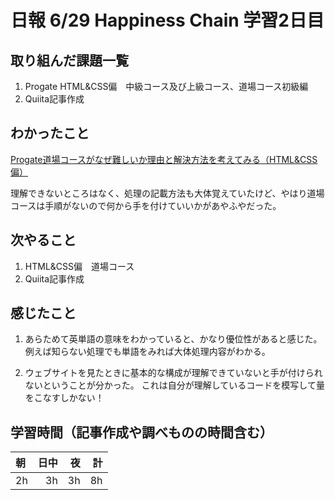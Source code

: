 # 日報 6/29 Happiness Chain 学習2日目
## 取り組んだ課題一覧
1. Progate HTML&CSS偏　中級コース及び上級コース、道場コース初級編
2. Quiita記事作成

## わかったこと
[Progate道場コースがなぜ難しいか理由と解決方法を考えてみる（HTML&CSS偏）](https://qiita.com/yama708-hc/items/5a5132f3c0bc1e947462)

理解できないところはなく、処理の記載方法も大体覚えていたけど、やはり道場コースは手順がないので何から手を付けていいかがあやふやだった。

## 次やること
1. HTML&CSS偏　道場コース
2. Quiita記事作成


## 感じたこと

1. あらためて英単語の意味をわかっていると、かなり優位性があると感じた。例えば知らない処理でも単語をみれば大体処理内容がわかる。

2. ウェブサイトを見たときに基本的な構成が理解できていないと手が付けられないということが分かった。
これは自分が理解しているコードを模写して量をこなすしかない！

## 学習時間（記事作成や調べものの時間含む）

| 朝           | 日中          | 夜              | 計              |
| :----------|------------:|-------------:|-------------:|
| 2h           | 3h            | 3h              |  8h            |
